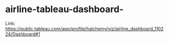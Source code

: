 # airline-tableau-dashboard-

Link: https://public.tableau.com/app/profile/halchemy/viz/airline_dashboard_110224/Dashboard#1
